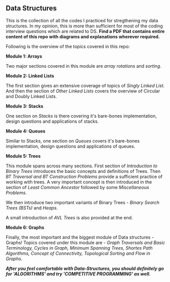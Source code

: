 ## Data Structures

This is the collection of all the codes I practiced for stregthening my data structures.
In my opinion, this is more than sufficient for most of the coding interview questions which
are related to DS. **Find a PDF that contains entire content of this repo with diagrams and explanations wherever required.**

Following is the overview of the topics covered in this repo:

**Module 1: Arrays**

Two major sections covered in this module are _array rotations_ and _sorting_. 

**Module 2: Linked Lists**

The first section gives an extensive coverage of topics of _Singly Linked List_.
And then the section of _Other Linked Lists_ covers the overview of Circular  and 
Doubly Linked Lists.

**Module 3: Stacks**

One section on _Stacks_ is there covering it's bare-bones implementation, design 
questions and applications of stacks. 

**Module 4: Queues**

Similar to Stacks, one section on _Queues_ covers it's bare-bones implementation,
design questions and applications of queues.

**Module 5: Trees**

This module spans across many sections. First section of _Introduction to Binary Trees_ 
introduces the basic concepts and definitions of Trees. Then _BT Traversal and BT Construction Problems_ 
provide a sufficient practice of working with trees. A very important concept is then introduced
in the section of _Least Common Ancestor_ followed by some _Miscellaneous Problems_. 

We then introduce two important variants of Binary Trees - _Binary Search Trees (BSTs)_ and _Heaps_. 

A small introduction of _AVL Trees_ is also provided at the end.

**Module 6: Graphs**

Finally, the most important and the biggest module of Data structures - Graphs! Topics covered 
under this module are - _Graph Traversals and Basic Terminology, Cycles in Graph, Minimum Spanning Trees, Shortes Path Algorithms, Concept of Connectivity, Topological Sorting and Flow in Graphs._ 

**_After you feel comfortable with Data-Structures, you should definitely go for 'ALGORITHMS' and try 'COMPETITIVE PROGRAMMING' as well._**
